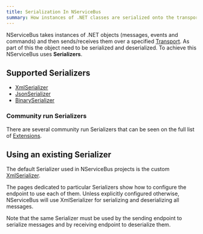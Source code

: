 ```yaml
---
title: Serialization In NServiceBus
summary: How instances of .NET classes are serialized onto the transport.
---
```


NServiceBus takes instances of .NET objects (messages, events and commands) and then sends/receives them over a specified [Transport](/nservicebus/transports/). As part of this the object need to be serialized and deserialized. To achieve this NServiceBus uses **Serializers**.

## Supported Serializers
- [XmlSerializer](xml.md)
- [JsonSerializer](json.md)
- [BinarySerializer](binary.md)

### Community run Serializers

There are several community run Serializers that can be seen on the full list of [Extensions](/platform/extensions.md#serializers).

## Using an existing Serializer

The default Serializer used in NServiceBus projects is the custom [XmlSerializer](xml.md). 
 
The pages dedicated to particular Serializers show how to configure the endpoint to use each of them. Unless explicitly configured otherwise, NServiceBus will use XmlSerializer for serializing and deserializing all messages.

Note that the same Serializer must be used by the sending endpoint to serialize messages and by receiving endpoint to deserialize them. 
